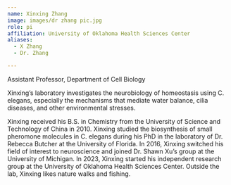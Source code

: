 ```yaml
---
name: Xinxing Zhang
image: images/dr zhang pic.jpg
role: pi
affiliation: University of Oklahoma Health Sciences Center
aliases:
  - X Zhang
  - Dr. Zhang

---
```

Assistant Professor, Department of Cell Biology

Xinxing’s laboratory investigates the neurobiology of homeostasis using C. elegans, especially the mechanisms that mediate water balance, cilia diseases, and other environmental stresses.
 
Xinxing received his B.S. in Chemistry from the University of Science and Technology of China in 2010. Xinxing studied the biosynthesis of small pheromone molecules in C. elegans during his PhD in the laboratory of Dr. Rebecca Butcher at the University of Florida. In 2016, Xinxing switched his field of interest to neuroscience and joined Dr. Shawn Xu’s group at the University of Michigan. In 2023, Xinxing started his independent research group at the University of Oklahoma Health Sciences Center. Outside the lab, Xinxing likes nature walks and fishing.
